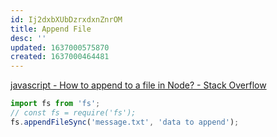 ```yaml
---
id: Ij2dxbXUbDzrxdxnZnrOM
title: Append File
desc: ''
updated: 1637000575870
created: 1637000464481
---
```


[javascript - How to append to a file in Node? - Stack Overflow](https://stackoverflow.com/questions/3459476/how-to-append-to-a-file-in-node)

``` javascript
import fs from 'fs';
// const fs = require('fs');
fs.appendFileSync('message.txt', 'data to append');
```
